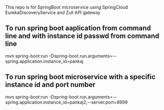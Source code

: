 This repo is for SpringBoot microservice using SpringCloud EurekaDiscoveryService and Zull API gateway
## To run spring boot aaplication from command line and with instance id passwd from command line
mvn spring-boot:run -Dspring-boot.run.arguments=--spring.application.instance_id=pankaj
## To run spring boot microservice with a specific instance id and port number
mvn spring-boot:run -Dspring-boot.run.arguments=--spring.application.instance_id=pankaj2,--server.port=8999
